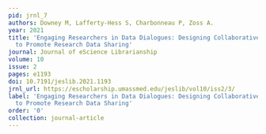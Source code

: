 ```yaml
---
pid: jrnl_7
authors: Downey M, Lafferty-Hess S, Charbonneau P, Zoss A.
year: 2021
title: 'Engaging Researchers in Data Dialogues: Designing Collaborative Programming
  to Promote Research Data Sharing'
journal: Journal of eScience Librarianship
volume: 10
issue: 2
pages: e1193
doi: 10.7191/jeslib.2021.1193
jrnl_url: https://escholarship.umassmed.edu/jeslib/vol10/iss2/3/
label: 'Engaging Researchers in Data Dialogues: Designing Collaborative Programming
  to Promote Research Data Sharing'
order: '0'
collection: journal-article
---
```

